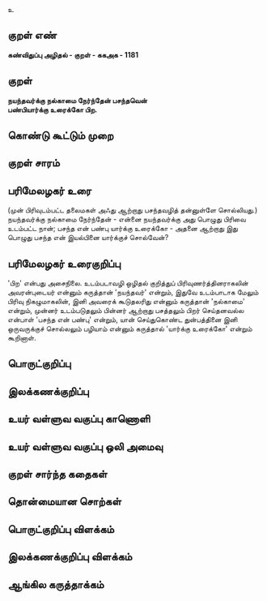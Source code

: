 உ

## குறள் எண் 

**கண்விதுப்பு அழிதல் - குறள் - ககஅக - 1181**

## குறள் 

**நயந்தவர்க்கு நல்காமை நேர்ந்தேன் பசந்தவென்  
பண்பியார்க்கு உரைக்கோ பிற.** 

## கொண்டு கூட்டும் முறை


## குறள் சாரம் 


## பரிமேலழகர் உரை

(முன் பிரிவுடம்பட்ட தலைமகள் அஃது ஆற்றாது பசந்தவழித் தன்னுள்ளே சொல்லியது.) நயந்தவர்க்கு நல்காமை நேர்ந்தேன் - என்னை நயந்தவர்க்கு அது பொழுது பிரிவை உடம்பட்ட நான்; பசந்த என் பண்பு யார்க்கு உரைக்கோ - அதனை ஆற்றாது இது பொழுது பசந்த என் இயல்பினை யார்க்குச் சொல்வேன்?

## பரிமேலழகர் உரைகுறிப்பு   

'பிற' என்பது அசைநிலை. உடம்படாவழி ஒழிதல் குறித்துப் பிரிவுணர்த்தினராகலின் அவரன்புடையர் என்னும் கருத்தான் 'நயந்தவர்' என்றும், இதுவே உடம்பாடாக மேலும் பிரிவு நிகழுமாகலின், இனி அவரைக் கூடுதலரிது என்னும் கருத்தான் 'நல்காமை' என்றும், முன்னர் உடம்படுதலும் பின்னர் ஆற்றாது பசத்தலும் பிறர் செய்தனவல்ல என்பாள் 'பசந்த என் பண்பு' என்றும், யான் செய்துகொண்ட துன்பத்தினை இனி ஒருவருக்குச் சொல்லலும் பழியாம் என்னும் கருத்தால் 'யார்க்கு உரைக்கோ' என்றும் கூறினாள்.

## பொருட்குறிப்பு 


## இலக்கணக்குறிப்பு  


## உயர் வள்ளுவ வகுப்பு காணொளி


## உயர் வள்ளுவ வகுப்பு ஒலி அமைவு 

 
## குறள் சார்ந்த கதைகள் 


## தொன்மையான சொற்கள்


## பொருட்குறிப்பு விளக்கம்


## இலக்கணக்குறிப்பு விளக்கம்


## ஆங்கில கருத்தாக்கம் 


